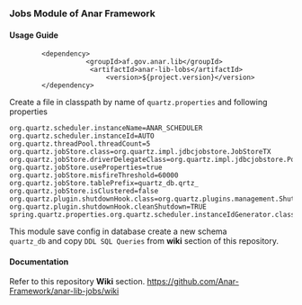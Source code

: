 ### Jobs Module of Anar Framework

#### Usage Guide

```
		<dependency>
	               <groupId>af.gov.anar.lib</groupId>
	                <artifactId>anar-lib-lobs</artifactId>
                        <version>${project.version}</version>
		</dependency>

```


Create a file in classpath by name of `quartz.properties` and following properties

```properties
org.quartz.scheduler.instanceName=ANAR_SCHEDULER
org.quartz.scheduler.instanceId=AUTO
org.quartz.threadPool.threadCount=5
org.quartz.jobStore.class=org.quartz.impl.jdbcjobstore.JobStoreTX
org.quartz.jobStore.driverDelegateClass=org.quartz.impl.jdbcjobstore.PostgreSQLDelegate
org.quartz.jobStore.useProperties=true
org.quartz.jobStore.misfireThreshold=60000
org.quartz.jobStore.tablePrefix=quartz_db.qrtz_
org.quartz.jobStore.isClustered=false
org.quartz.plugin.shutdownHook.class=org.quartz.plugins.management.ShutdownHookPlugin
org.quartz.plugin.shutdownHook.cleanShutdown=TRUE
spring.quartz.properties.org.quartz.scheduler.instanceIdGenerator.class=af.gov.anar.lib.jobs.schedular.CustomQuartzInstanceIdGenerator

```


This module save config in database create a new schema   
 `quartz_db` and copy `DDL SQL Queries` from **wiki** section of this repository. 


#### Documentation

Refer to this repository **Wiki** section.
https://github.com/Anar-Framework/anar-lib-jobs/wiki